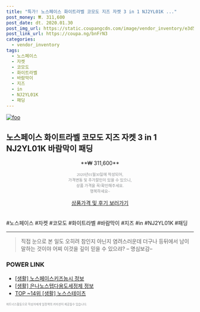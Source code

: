 ```yaml
--- 
title: "특가! 노스페이스 화이트라벨 코모도 지즈 자켓 3 in 1 NJ2YL01K ..." 
post_money: ₩. 311,600 
post_date: dt. 2020.01.30 
post_img_url: https://static.coupangcdn.com/image/vendor_inventory/e3d5/e1387408bd10d495d1dc4633d5a8565880b2c388b38ab5573b45dd50802a.jpg 
post_link_url: https://coupa.ng/bnFrN3 
categories: 
  - vendor_inventory 
tags: 
  - 노스페이스 
  - 자켓 
  - 코모도 
  - 화이트라벨 
  - 바람막이 
  - 지즈 
  - in 
  - NJ2YL01K 
  - 패딩 
--- 
```

[![foo](https://static.coupangcdn.com/image/vendor_inventory/e3d5/e1387408bd10d495d1dc4633d5a8565880b2c388b38ab5573b45dd50802a.jpg)](https://coupa.ng/bnFrN3) 

## 노스페이스 화이트라벨 코모도 지즈 자켓 3 in 1 NJ2YL01K 바람막이 패딩 
<p style="text-align: center;">**₩ 311,600**</p> 
<p style="text-align: center;"><span style="color: #898c8f; font-family: Georgia,Times,serif; font-size: 0.75em;">2020년01월30일에 작성되어, <br>가격변동 및 추가할인이 있을 수 있으니,<br> 상품 가격을 꼭!확인해주세요.<br>행복하세요~</span> 
</p>	 
<div markdown="0" style="text-align: center;"><a href="https://coupa.ng/bnFrN3" class="btn btn--success">상품가격 및 후기 보러가기</a></div> 
<br><br> 
  #노스페이스 #자켓 #코모도 #화이트라벨 #바람막이 #지즈 #in #NJ2YL01K #패딩 
<hr> 

> 직접 눈으로 본 일도 오히려 참인지 아닌지 염려스러운데 더구나 등뒤에서 남이 말하는 것이야 어찌 이것을 깊이 믿을 수 있으랴? – 명심보감–  


### POWER LINK

* <a href="https://blog.naver.com/sakai111/221766377216" target="_blank"> [생활] 노스페이스키즈눕시 정보 </a>
* <a href="https://blog.naver.com/sakai111/221756966861" target="_blank"> [생활] 은나노스텝다용도세정제 정보 </a>
* <a href="https://blog.naver.com/fasyy4321/221781497149" target="_blank"> TOP ~14위 [생활] 노스스테이츠</a>

<span style="color: #898c8f; font-family: Georgia,Times,serif; font-size: 0.55em;">파트너스활동으로 작성자에게 일정액의 커미션이 제공될수 있습니다.</span> 
